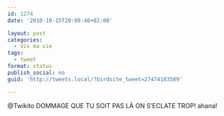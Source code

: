 ```yaml
---
id: 1274
date: '2010-10-15T20:08:46+02:00'

layout: post
categories:
  - Vis ma vie
tags:
  - tweet
format: status
publish_social: no
guid: 'http://tweets.local/?birdsite_tweet=27474183589'

---
```


@Twikito DOMMAGE QUE TU SOIT PAS LÀ ON S’ECLATE TROP! ahana!